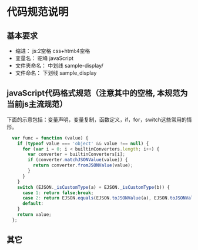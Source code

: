 # 代码规范说明

## 基本要求

- 缩进：         js:2空格  css+html:4空格
- 变量名：       驼峰 javaScript
- 文件夹命名：    中划线 sample-display/
- 文件命名：      下划线 sample_display

## javaScript代码格式规范（**注意其中的空格**, 本规范为当前js主流规范）

下面的示意包括：变量声明，变量复制，函数定义，if，for，switch这些常用的情形。

``` javascript
  var func = function (value) {
    if (typeof value === 'object' && value !== null) {
      for (var i = 0; i < builtinConverters.length; i++) {
        var converter = builtinConverters[i];
        if (converter.matchJSONValue(value)) {
          return converter.fromJSONValue(value);
        }
      }
    }
    switch (EJSON._isCustomType(a) + EJSON._isCustomType(b)) {
      case 1: return false;break;
      case 2: return EJSON.equals(EJSON.toJSONValue(a), EJSON.toJSONValue(b));break;
      default:
    }
    return value;
  };
```

## 其它